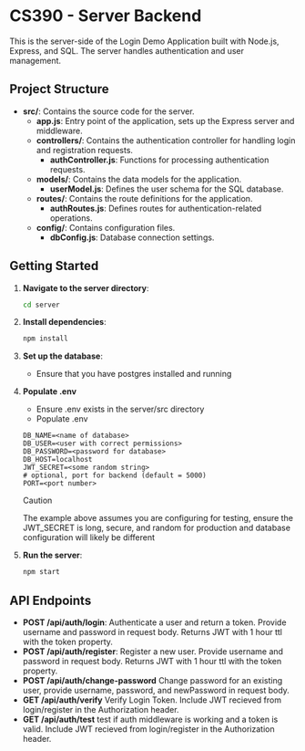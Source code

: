 # CS390 - Server Backend

This is the server-side of the Login Demo Application built with Node.js, Express, and SQL. The server handles authentication and user management.

## Project Structure

- **src/**: Contains the source code for the server.
  - **app.js**: Entry point of the application, sets up the Express server and middleware.
  - **controllers/**: Contains the authentication controller for handling login and registration requests.
    - **authController.js**: Functions for processing authentication requests.
  - **models/**: Contains the data models for the application.
    - **userModel.js**: Defines the user schema for the SQL database.
  - **routes/**: Contains the route definitions for the application.
    - **authRoutes.js**: Defines routes for authentication-related operations.
  - **config/**: Contains configuration files.
    - **dbConfig.js**: Database connection settings.

## Getting Started

1. **Navigate to the server directory**:

   ```bash
   cd server
   ```

2. **Install dependencies**:

   ```bash
   npm install
   ```

3. **Set up the database**:

   - Ensure that you have postgres installed and running

4. **Populate .env**

   - Ensure .env exists in the server/src directory
   - Populate .env

   ```env
   DB_NAME=<name of database>
   DB_USER=<user with correct permissions>
   DB_PASSWORD=<password for database>
   DB_HOST=localhost
   JWT_SECRET=<some random string>
   # optional, port for backend (default = 5000)
   PORT=<port number>
   ```

   > [!CAUTION]
   > The example above assumes you are configuring for testing, ensure the JWT_SECRET is long, secure, and random for production and database configuration will likely be different

5. **Run the server**:

   ```bash
   npm start
   ```

## API Endpoints

- **POST /api/auth/login**: Authenticate a user and return a token. Provide username and password in request body. Returns JWT with 1 hour ttl with the token property.
- **POST /api/auth/register**: Register a new user. Provide username and password in request body. Returns JWT with 1 hour ttl with the token property.
- **POST /api/auth/change-password** Change password for an existing user, provide username, password, and newPassword in request body.
- **GET /api/auth/verify** Verify Login Token. Include JWT recieved from login/register in the Authorization header.
- **GET /api/auth/test** test if auth middleware is working and a token is valid. Include JWT recieved from login/register in the Authorization header.
